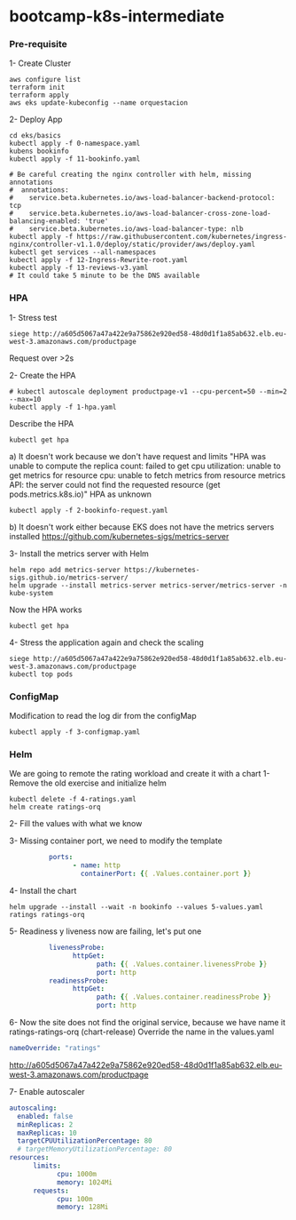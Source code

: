 # bootcamp-k8s-intermediate
### Pre-requisite
1- Create Cluster
```shell
aws configure list
terraform init
terraform apply
aws eks update-kubeconfig --name orquestacion
```

2- Deploy App
```shell
cd eks/basics
kubectl apply -f 0-namespace.yaml
kubens bookinfo
kubectl apply -f 11-bookinfo.yaml

# Be careful creating the nginx controller with helm, missing annotations
#  annotations:
#    service.beta.kubernetes.io/aws-load-balancer-backend-protocol: tcp
#    service.beta.kubernetes.io/aws-load-balancer-cross-zone-load-balancing-enabled: 'true'
#    service.beta.kubernetes.io/aws-load-balancer-type: nlb
kubectl apply -f https://raw.githubusercontent.com/kubernetes/ingress-nginx/controller-v1.1.0/deploy/static/provider/aws/deploy.yaml
kubectl get services --all-namespaces
kubectl apply -f 12-Ingress-Rewrite-root.yaml
kubectl apply -f 13-reviews-v3.yaml
# It could take 5 minute to be the DNS available
```

### HPA
1- Stress test
```shell
siege http://a605d5067a47a422e9a75862e920ed58-48d0d1f1a85ab632.elb.eu-west-3.amazonaws.com/productpage
```
Request over >2s

2- Create the HPA
```shell
# kubectl autoscale deployment productpage-v1 --cpu-percent=50 --min=2 --max=10
kubectl apply -f 1-hpa.yaml
```

Describe the HPA
```shell
kubectl get hpa
```
a) It doesn't work because we don't have request and limits
      "HPA was unable to compute the replica count: failed to get cpu utilization:
      unable to get metrics for resource cpu: unable to fetch metrics from resource
      metrics API: the server could not find the requested resource (get pods.metrics.k8s.io)"
HPA as unknown


```shell
kubectl apply -f 2-bookinfo-request.yaml
````
b) It doesn't work either because EKS does not have the metrics servers installed
https://github.com/kubernetes-sigs/metrics-server

3- Install the metrics server with Helm
```shell
helm repo add metrics-server https://kubernetes-sigs.github.io/metrics-server/
helm upgrade --install metrics-server metrics-server/metrics-server -n kube-system
```

Now the HPA works
```shell
kubectl get hpa
```

4- Stress the application again and check the scaling
```shell
siege http://a605d5067a47a422e9a75862e920ed58-48d0d1f1a85ab632.elb.eu-west-3.amazonaws.com/productpage
kubectl top pods
```

### ConfigMap
Modification to read the log dir from the configMap
```shell
kubectl apply -f 3-configmap.yaml
```


### Helm
We are going to remote the rating workload and create it with a chart
1- Remove the old exercise and initialize helm
```shell
kubectl delete -f 4-ratings.yaml
helm create ratings-orq
```

2- Fill the values with what we know

3- Missing container port, we need to modify the template
```yaml
          ports:
                - name: http
                  containerPort: {{ .Values.container.port }}
```

4- Install the chart
```shell
helm upgrade --install --wait -n bookinfo --values 5-values.yaml ratings ratings-orq
```
5- Readiness y liveness now are failing, let's put one
```yaml
          livenessProbe:
                httpGet:
                      path: {{ .Values.container.livenessProbe }}
                      port: http
          readinessProbe:
                httpGet:
                      path: {{ .Values.container.readinessProbe }}
                      port: http
```

6- Now the site does not find the original service, because we have name it ratings-ratings-orq (chart-release) 
Override the name in the values.yaml
```yaml
nameOverride: "ratings"
```

http://a605d5067a47a422e9a75862e920ed58-48d0d1f1a85ab632.elb.eu-west-3.amazonaws.com/productpage

7- Enable autoscaler
```yaml
autoscaling:
  enabled: false
  minReplicas: 2
  maxReplicas: 10
  targetCPUUtilizationPercentage: 80
  # targetMemoryUtilizationPercentage: 80
resources:
      limits:
            cpu: 1000m
            memory: 1024Mi
      requests:
            cpu: 100m
            memory: 128Mi
```
